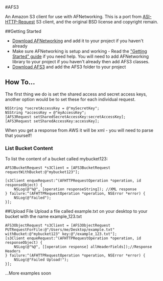 #AFS3

An Amazon S3 client for use with AFNetworking. This is a port from [ASI-HTTP-Request](https://github.com/pokeb/asi-http-request) S3 client, and the original BSD license and copyright remain.

##Getting Started
- [Download AFNetworking](https://github.com/AFNetworking/AFNetworking/zipball/master) and add it to your project if you haven't already
- Make sure AFNetworking is setup and working  - Read the ["Getting Started" guide](https://github.com/AFNetworking/AFNetworking/wiki/Getting-Started-with-AFNetworking) if you need help.
You will need to add AFNetworking library to your project if you haven't already then add AFS3 classes.
- [Download AFS3](https://github.com/NickBain/AFS3/zipball/master) and add the AFS3 folder to your project

## How To...
The first thing we do is set the shared access and secret access keys, another option would be to set these for each individual request.

	NSString *secretAccessKey = @"mySecretKey";
	NSString *accessKey = @"myAccessKey";
	[AFS3Request setSharedSecretAccessKey:secretAccessKey];
	[AFS3Request setSharedAccessKey:accessKey];
 
When you get a response from AWS it will be xml - you will need to parse that yourself!

### List Bucket Content
To list the content of a bucket called mybucket123:

	AFS3BucketRequest *s3Client = [AFS3BucketRequest requestWithBucket:@"mybucket123"];

	[s3Client enqueRequest:^(AFHTTPRequestOperation *operation, id responseObject) {
        NSLog(@"%@", [operation responseString]); //XML response
    } failure:^(AFHTTPRequestOperation *operation, NSError *error) {
        NSLog(@"Failed");
    }];
    
##Upload File
Upload a file called example.txt on your desktop to your bucket with the name example_123.txt

	AFS3ObjectRequest *s3Client = [AFS3ObjectRequest PUTRequestForFile:@"/Users/me/Desktop/example.txt" withBucket:@"mybucket123" key:@"/example_123.txt"];
	[s3Client enqueRequest:^(AFHTTPRequestOperation *operation, id responseObject) {
        NSLog(@"%@", [[operation response] allHeaderFields]);//Response Headers
    } failure:^(AFHTTPRequestOperation *operation, NSError *error) {
        NSLog(@"Failed Upload!");
    }];


...More examples soon